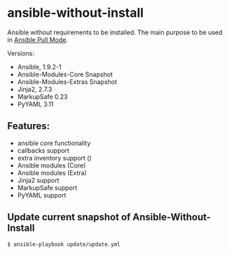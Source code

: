 # ansible-without-install

Ansible without requirements to be installed. The main purpose to be used in [Ansible Pull Mode](https://docs.ansible.com/playbooks_intro.html#ansible-pull).

Versions:

- Ansible, 1.9.2-1
- Ansible-Modules-Core Snapshot
- Ansible-Modules-Extras Snapshot
- Jinja2, 2.7.3
- MarkupSafe 0.23
- PyYAML 3.11

## Features:

- ansible core functionality
- callbacks support
- extra inventory support ()
- Ansible modules (Core)
- Ansible modules (Extra)
- Jinja2 support
- MarkupSafe support 
- PyYAML support

## Update current snapshot of Ansible-Without-Install

```sh
$ ansible-playbook update/update.yml
```
